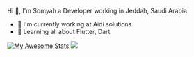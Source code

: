 Hi 👋, I'm Somyah a Developer working in Jeddah, Saudi Arabia
* 🏢 I'm currently working at Aidi solutions 
* 🌱 Learning all about Flutter, Dart

[![My Awesome Stats](https://awesome-github-stats.azurewebsites.net/user-stats/somyahAA?cardType=github&showIcons=false&preferLogin=false)](https://git.io/awesome-stats-card)
![](https://visitor-badge.laobi.icu/badge?page_id=CharalambosIoannou.CharalambosIoannou)
